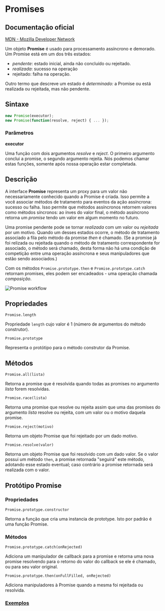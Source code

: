 # Promises

## Documentação oficial

[MDN - Mozilla Developer Network](https://developer.mozilla.org/pt-BR/docs/Web/JavaScript/Reference/Global_Objects/Promise )

Um objeto **Promise** é usado para processamento assíncrono e demorado. Um Promise está em um dos três estados:

* *pendente*: estado inicial, ainda não concluído ou rejeitado.
* *realizada*: sucesso na operação
* rejeitado: falha na operação.

Outro termo que descreve um estado é *determinado:* a Promise ou está realizada ou rejeitada, mas não pendente.

## Sintaxe

```javascript
new Promise(executor);
new Promise(function(resolve, reject) { ... });
```

### Parâmetros

**executor**

Uma função com dois argumentos *resolve* e *reject*. O primeiro argumento conclui a promise, o segundo argumento rejeita. Nós podemos chamar estas funções, somente após nossa operação estar completada.

## Descrição
A interface **Promise** representa um proxy para um valor não necessariamente conhecido quando a Promise é criada.
Isso permite a você associar métodos de tratamento para eventos da ação assíncrona: sucesso ou falha. Isso permite que métodos assíncronos retornem valores como métodos síncronos: ao ínves do valor final, o método assíncrono retorna um *promise* tendo um valor em algum momento no futuro.

Uma promise pendente pode se tornar *realizada* com um valor ou *rejeitada* por um motivo. Quando um desses estados ocorre, o método de tratamento associado a fila pelo método da promise *then* é chamado. (Se a promise já foi relizada ou rejeitada quando o método de tratamento correspondente for associado, o método será chamado, desta forma não há uma condição de competição entre uma operação assíncrona e seus manipuladores que estão sendo associados.)

Com os métodos `Promise.prototype.then` e `Promise.prototype.catch` retornam promises, eles podem ser encadeados - uma operação chamada *composição*.

![Promise workflow](https://mdn.mozillademos.org/files/8633/promises.png)

## Propriedades

`Promise.length`

Propriedade `length` cujo valor é 1 (número de argumentos do método construtor).

`Promise.prototype`

Representa o protótipo para o método construtor da Promise.

## Métodos

`Promise.all(lista)`

Retorna a promise que é resolvida quando todas as promises no argumento *lista* forem resolvidas.

`Promise.race(lista)`

Retorna uma promise que resolve ou rejeita assim que uma das promises do argumento *lista* resolve ou rejeita, com um valor ou o motivo daquela promise.

`Promise.reject(motivo)`

Retorna um objeto Promise que foi rejeitado por um dado motivo.

`Promise.resolve(valor)`

Retorna um objeto Promise que foi resolvido com um dado valor. Se o valor possui um método `then`, a promise retornada "seguirá" este método, adotando esse estado eventual; caso contrário a promise retornada será realizada com o valor.

## Protótipo Promise

### Propriedades

`Promise.prototype.constructor`

Retorna a função que cria uma instancia de prototype. Isto por padrão é uma função Promise.

### Métodos

`Promise.prototype.catch(onRejected)`

Adiciona um manipulador de callback para a promise e retorna uma nova promise resolvendo para o retorno do valor do callback se ele é chamado, ou para seu valor original.

`Promise.prototype.then(onFullFilled, onRejected)`

Adiciona manipuladores à Promise quando a mesma foi rejeitada ou resolvida.


### [Exemplos](./examples)
